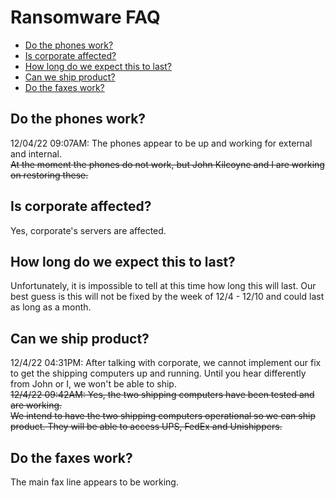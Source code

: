 # Ransomware FAQ

- [Do the phones work?](#do-the-phones-work)
- [Is corporate affected?](#is-corporate-affected)
- [How long do we expect this to last?](#how-long-do-we-expect-this-to-last)
- [Can we ship product?](#can-we-ship-product)
- [Do the faxes work?](#do-the-faxes-work)

## Do the phones work?
12/04/22 09:07AM: The phones appear to be up and working for external and internal.<br />
~~At the moment the phones do not work, but John Kilcoyne and I are working on restoring these.~~

## Is corporate affected?
Yes, corporate's servers are affected.

## How long do we expect this to last?
Unfortunately, it is impossible to tell at this time how long this will last.  Our best guess is this will not be fixed by the week of 12/4 - 12/10 and could last as long as a month.

## Can we ship product?
12/4/22 04:31PM: After talking with corporate, we cannot implement our fix to get the shipping computers up and running.  Until you hear differently from John or I, we won't be able to ship.<br />
~~12/4/22 09:42AM: Yes, the two shipping computers have been tested and are working.~~<br />
~~We intend to have the two shipping computers operational so we can ship product.  They will be able to access UPS, FedEx and Unishippers.~~

## Do the faxes work?
The main fax line appears to be working.